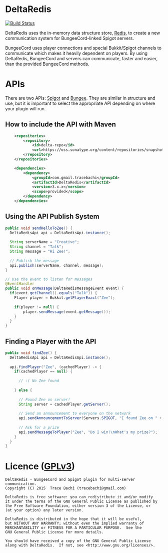 # DeltaRedis

[![Build Status](https://ci.loper.me/job/DeltaRedis/badge/icon)](https://ci.loper.me/job/DeltaRedis)

DeltaRedis uses the in-memory data structure store, [Redis](http://redis.io/), to create a new communication
system for BungeeCord-linked Spigot servers.

BungeeCord uses player connections and special Bukkit/Spigot channels to communicate which makes it heavily dependent on
players. By using DeltaRedis, BungeeCord and servers can communicate, faster and easier, than the provided BungeeCord methods.

# APIs
There are two APIs: 
[Spigot](https://github.com/renay/DeltaRedis/blob/master/src/main/java/com/gmail/tracebachi/DeltaRedis/Spigot/DeltaRedisApi.java)
and
[Bungee](https://github.com/renay/DeltaRedis/blob/master/src/main/java/com/gmail/tracebachi/DeltaRedis/Bungee/DeltaRedisApi.java). 
They are similar in structure and use, but it is important to select the appropriate API depending on where your plugin will run.

## How to include the API with Maven

```xml
    <repositories>
        <repository>
            <id>delta-repo</id>
            <url>https://oss.sonatype.org/content/repositories/snapshots</url>
        </repository>
    </repositories>
```

```xml
    <dependencies>
        <dependency>
            <groupId>com.gmail.tracebachi</groupId>
            <artifactId>DeltaRedis</artifactId>
            <version>3.x.x</version>
            <scope>provided</scope>
        </dependency>
    </dependencies>
```

## Using the API Publish System
```java
public void sendHelloToZee() {
  DeltaRedisApi api = DeltaRedisApi.instance();
  
  String serverName = "Creative";
  String channel = "Talk";
  String message = "Hi Zee!";
  
  // Publish the message
  api.publish(serverName, channel, message);
}

// Use the event to listen for messages
@EventHandler
public void onMessage(DeltaRedisMessageEvent event) {
  if(event.getChannel().equals("Talk")) {
    Player player = Bukkit.getPlayerExact("Zee");
    
    if(player != null) {
        player.sendMessage(event.getMessage());
    }
  }
}
```

## Finding a Player with the API 
```java
public void findZee() {
  DeltaRedisApi api = DeltaRedisApi.instance();
  
  api.findPlayer("Zee", (cachedPlayer) -> {
    if(cachedPlayer == null) {
    
      // :( No Zee found
      
    } else {
      
      // Found Zee on server!
      String server = cachedPlayer.getServer();
      
      // Send an announcement to everyone on the network
      api.sendAnnouncementToServer(Servers.SPIGOT, "I found Zee on " + server + "!");
      
      // Ask for a prize
      api.sendMessageToPlayer("Zee", "Do I win?\nWhat's my prize?");
    }
  }
}
```

# Licence ([GPLv3](http://www.gnu.org/licenses/gpl-3.0.en.html))
```
DeltaRedis - BungeeCord and Spigot plugin for multi-server communication.
Copyright (C) 2015  Trace Bachi (tracebachi@gmail.com)

DeltaRedis is free software: you can redistribute it and/or modify
it under the terms of the GNU General Public License as published by
the Free Software Foundation, either version 3 of the License, or
(at your option) any later version.

DeltaRedis is distributed in the hope that it will be useful,
but WITHOUT ANY WARRANTY; without even the implied warranty of
MERCHANTABILITY or FITNESS FOR A PARTICULAR PURPOSE.  See the
GNU General Public License for more details.

You should have received a copy of the GNU General Public License
along with DeltaRedis.  If not, see <http://www.gnu.org/licenses/>.
```
